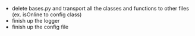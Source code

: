 - delete bases.py and transport all the classes and functions to other files (ex. isOnline to config class)
- finish up the logger
- finish up the config file